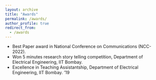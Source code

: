 ```yaml
---
layout: archive
title: "Awards"
permalink: /awards/
author_profile: true
redirect_from:
  - /awards
---
```

* Best Paper award in National Conference on Communications (NCC-2022).
* Won 5 minutes research story telling competition, Department of Electrical Engineering, IIT Bombay.
* Excellence in Teaching Assistantship, Department of Electrical Engineering, IIT Bombay. ’19
